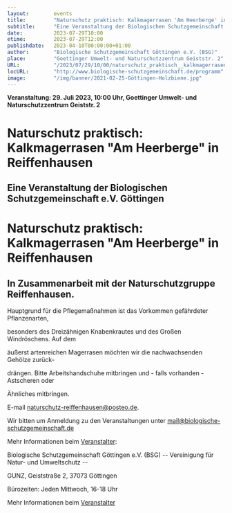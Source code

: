 ```yaml
---
layout:        events
title:         "Naturschutz praktisch: Kalkmagerrasen 'Am Heerberge' in Reiffenhausen"
subtitle:      "Eine Veranstaltung der Biologischen Schutzgemeinschaft e.V. Göttingen"
date:          2023-07-29T10:00
etime:         2023-07-29T12:00
publishdate:   2023-04-10T00:00:00+01:00
author:        "Biologische Schutzgemeinschaft Göttingen e.V. (BSG)"
place:         "Goettinger Umwelt- und Naturschutzzentrum Geiststr. 2"
URL:           "/2023/07/29/10/00/naturschutz_praktisch__kalkmagerrasen_am_heerberge_in_reiffenhausen"
locURL:        "http://www.biologische-schutzgemeinschaft.de/programm"
image:         "/img/banner/2021-02-25-Göttingen-Holzbiene.jpg"
---
```


**Veranstaltung: 29. Juli 2023, 10:00 Uhr, Goettinger Umwelt- und Naturschutzzentrum Geiststr. 2**

Naturschutz praktisch: Kalkmagerrasen "Am Heerberge" in Reiffenhausen
===========

Eine Veranstaltung der Biologischen Schutzgemeinschaft e.V. Göttingen
-----------
Naturschutz praktisch: Kalkmagerrasen "Am Heerberge" in Reiffenhausen
=============

In Zusammenarbeit mit der Naturschutzgruppe Reiffenhausen.
-------------

Hauptgrund für die Pflegemaßnahmen ist das Vorkommen gefährdeter Pflanzenarten,

besonders des Dreizähnigen Knabenkrautes und des Großen Windröschens. Auf dem

äußerst artenreichen Magerrasen möchten wir die nachwachsenden Gehölze zurück-

drängen. Bitte Arbeitshandschuhe mitbringen und - falls vorhanden - Astscheren oder

Ähnliches mitbringen.

E-mail naturschutz-reiffenhausen@posteo.de.


Wir bitten um Anmeldung zu den Veranstaltungen unter mail@biologische-schutzgemeinschaft.de

Mehr Informationen beim [Veranstalter](http://www.biologische-schutzgemeinschaft.de/programm.html):

Biologische Schutzgemeinschaft Göttingen e.V. (BSG)
-- Vereinigung für Natur- und Umweltschutz --

GUNZ, Geiststraße 2, 37073 Göttingen

Bürozeiten: Jeden Mittwoch, 16-18 Uhr

Mehr Informationen beim [Veranstalter](http://www.biologische-schutzgemeinschaft.de/programm)
